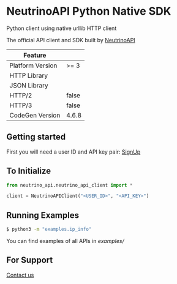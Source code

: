 # NeutrinoAPI Python Native SDK

Python client using native urllib HTTP client

The official API client and SDK built by [NeutrinoAPI](https://www.neutrinoapi.com/)

| Feature          |       |
|------------------|-------|
| Platform Version | >= 3  |
| HTTP Library     |       |
| JSON Library     |       |
| HTTP/2           | false |
| HTTP/3           | false |
| CodeGen Version  | 4.6.8 |

## Getting started

First you will need a user ID and API key pair: [SignUp](https://www.neutrinoapi.com/signup/)

## To Initialize 
```python
from neutrino_api.neutrino_api_client import *

client = NeutrinoAPIClient("<USER_ID>", "<API_KEY>")
```

## Running Examples

```sh
$ python3 -m "examples.ip_info"
```
You can find examples of all APIs in _examples/_

## For Support 
[Contact us](https://www.neutrinoapi.com/contact-us/)